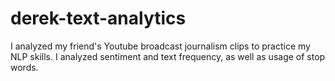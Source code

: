 # derek-text-analytics
I analyzed my friend's Youtube broadcast journalism clips to practice my NLP skills. I analyzed sentiment and text frequency, as well as usage of stop words. 
